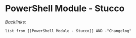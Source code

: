 # PowerShell Module - Stucco

*Backlinks:*

````dataview
list from [[PowerShell Module - Stucco]] AND -"Changelog"
````
